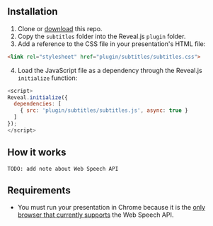 ## Installation

1. Clone or [download](https://github.com/jasonwebb/revealjs-subtitles/archive/master.zip) this repo.
2. Copy the `subtitles` folder into the Reveal.js `plugin` folder.
3. Add a reference to the CSS file in your presentation's HTML file:

```html
<link rel="stylesheet" href="plugin/subtitles/subtitles.css">
```

4. Load the JavaScript file as a dependency through the Reveal.js `initialize` function:

```javascript
<script>
Reveal.initialize({
  dependencies: [
    { src: 'plugin/subtitles/subtitles.js', async: true }
  ]
});
</script>
```

## How it works

```
TODO: add note about Web Speech API
```

## Requirements

* You must run your presentation in Chrome because it is the [only browser that currently supports](https://developer.mozilla.org/en-US/docs/Web/API/Web_Speech_API#Browser_compatibility) the Web Speech API.